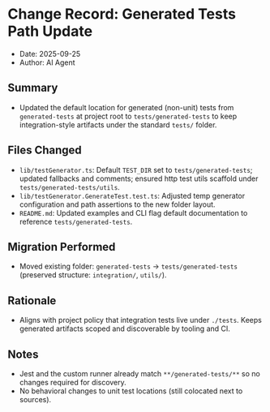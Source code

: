 # Change Record: Generated Tests Path Update

- Date: 2025-09-25
- Author: AI Agent

## Summary
- Updated the default location for generated (non-unit) tests from `generated-tests` at project root to `tests/generated-tests` to keep integration-style artifacts under the standard `tests/` folder.

## Files Changed
- `lib/testGenerator.ts`: Default `TEST_DIR` set to `tests/generated-tests`; updated fallbacks and comments; ensured http test utils scaffold under `tests/generated-tests/utils`.
- `lib/testGenerator.GenerateTest.test.ts`: Adjusted temp generator configuration and path assertions to the new folder layout.
- `README.md`: Updated examples and CLI flag default documentation to reference `tests/generated-tests`.

## Migration Performed
- Moved existing folder: `generated-tests` -> `tests/generated-tests` (preserved structure: `integration/`, `utils/`).

## Rationale
- Aligns with project policy that integration tests live under `./tests`. Keeps generated artifacts scoped and discoverable by tooling and CI.

## Notes
- Jest and the custom runner already match `**/generated-tests/**` so no changes required for discovery.
- No behavioral changes to unit test locations (still colocated next to sources).

